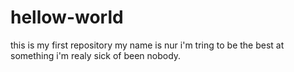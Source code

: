 # hellow-world
this is my first repository 
my name is nur 
i'm tring to be the best at something i'm realy sick of been nobody.
